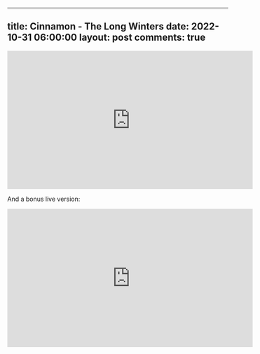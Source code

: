 
---
title: Cinnamon - The Long Winters
date: 2022-10-31 06:00:00
layout: post
comments: true
---

<iframe width="560" height="315" src="https://www.youtube.com/embed/RYPsq4YZldc" title="YouTube video player" frameborder="0" allow="accelerometer; autoplay; clipboard-write; encrypted-media; gyroscope; picture-in-picture" allowfullscreen></iframe>


And a bonus live version:

<iframe width="560" height="315" src="https://www.youtube.com/embed/lrkVFj1-ES0" title="YouTube video player" frameborder="0" allow="accelerometer; autoplay; clipboard-write; encrypted-media; gyroscope; picture-in-picture" allowfullscreen></iframe>

